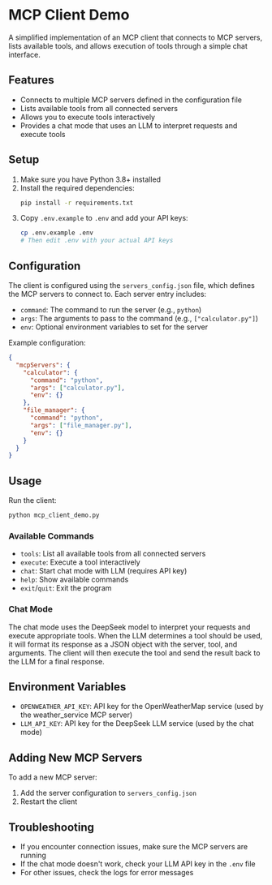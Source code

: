 # MCP Client Demo

A simplified implementation of an MCP client that connects to MCP servers, lists available tools, and allows execution of tools through a simple chat interface.

## Features

- Connects to multiple MCP servers defined in the configuration file
- Lists available tools from all connected servers
- Allows you to execute tools interactively
- Provides a chat mode that uses an LLM to interpret requests and execute tools

## Setup

1. Make sure you have Python 3.8+ installed
2. Install the required dependencies:
   ```bash
   pip install -r requirements.txt
   ```
3. Copy `.env.example` to `.env` and add your API keys:
   ```bash
   cp .env.example .env
   # Then edit .env with your actual API keys
   ```

## Configuration

The client is configured using the `servers_config.json` file, which defines the MCP servers to connect to. Each server entry includes:

- `command`: The command to run the server (e.g., `python`)
- `args`: The arguments to pass to the command (e.g., `["calculator.py"]`)
- `env`: Optional environment variables to set for the server

Example configuration:
```json
{
  "mcpServers": {
    "calculator": {
      "command": "python",
      "args": ["calculator.py"],
      "env": {}
    },
    "file_manager": {
      "command": "python",
      "args": ["file_manager.py"],
      "env": {}
    }
  }
}
```

## Usage

Run the client:
```bash
python mcp_client_demo.py
```

### Available Commands

- `tools`: List all available tools from all connected servers
- `execute`: Execute a tool interactively
- `chat`: Start chat mode with LLM (requires API key)
- `help`: Show available commands
- `exit`/`quit`: Exit the program

### Chat Mode

The chat mode uses the DeepSeek model to interpret your requests and execute appropriate tools. When the LLM determines a tool should be used, it will format its response as a JSON object with the server, tool, and arguments. The client will then execute the tool and send the result back to the LLM for a final response.

## Environment Variables

- `OPENWEATHER_API_KEY`: API key for the OpenWeatherMap service (used by the weather_service MCP server)
- `LLM_API_KEY`: API key for the DeepSeek LLM service (used by the chat mode)

## Adding New MCP Servers

To add a new MCP server:

1. Add the server configuration to `servers_config.json`
2. Restart the client

## Troubleshooting

- If you encounter connection issues, make sure the MCP servers are running
- If the chat mode doesn't work, check your LLM API key in the `.env` file
- For other issues, check the logs for error messages
